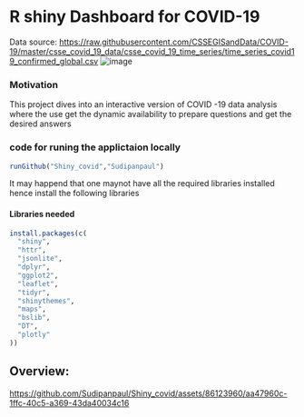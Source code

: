 # R shiny Dashboard for COVID-19 
Data source: https://raw.githubusercontent.com/CSSEGISandData/COVID-19/master/csse_covid_19_data/csse_covid_19_time_series/time_series_covid19_confirmed_global.csv
![image](https://github.com/Sudipanpaul/Shiny_covid/assets/86123960/db89536b-cbd4-49a8-96df-0dceda466fbf)


### Motivation
This project dives into an interactive version of COVID -19 data analysis where the use get the dynamic availability to prepare questions and get the desired answers

### code for runing the applictaion locally

```R 
runGithub("Shiny_covid","Sudipanpaul")
```

It may happend that one maynot have all the required libraries installed hence install the following libraries
#### Libraries needed
```R
install.packages(c(
  "shiny",
  "httr",
  "jsonlite",
  "dplyr",
  "ggplot2",
  "leaflet",
  "tidyr",
  "shinythemes",
  "maps",
  "bslib",
  "DT",
  "plotly"
))

```


## Overview:


https://github.com/Sudipanpaul/Shiny_covid/assets/86123960/aa47960c-1ffc-40c5-a369-43da40034c16



